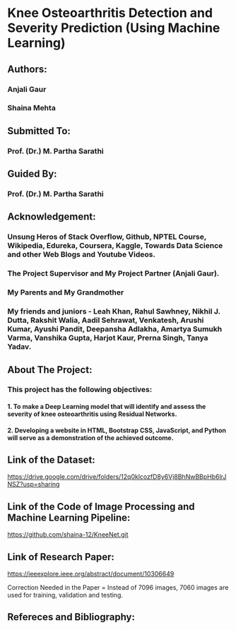# Knee Osteoarthritis Detection and Severity Prediction (Using Machine Learning)
## Authors:
### Anjali Gaur
### Shaina Mehta
## Submitted To:
### Prof. (Dr.) M. Partha Sarathi
## Guided By:
### Prof. (Dr.) M. Partha Sarathi
## Acknowledgement:
### Unsung Heros of Stack Overflow, Github, NPTEL Course, Wikipedia, Edureka, Coursera, Kaggle, Towards Data Science and other Web Blogs and Youtube Videos.
### The Project Supervisor and My Project Partner (Anjali Gaur).
### My Parents and My Grandmother
### My friends and juniors - Leah Khan, Rahul Sawhney, Nikhil J. Dutta, Rakshit Walia, Aadil Sehrawat, Venkatesh, Arushi Kumar, Ayushi Pandit, Deepansha Adlakha, Amartya Sumukh Varma, Vanshika Gupta, Harjot Kaur, Prerna Singh, Tanya Yadav.
## About The Project:
### This project has the following objectives: 
#### 1. To make a Deep Learning model that will identify and assess the severity of knee osteoarthritis using Residual Networks.
#### 2. Developing a website in HTML, Bootstrap CSS, JavaScript, and Python will serve as a demonstration of the achieved outcome.
## Link of the Dataset:
https://drive.google.com/drive/folders/12q0klcozfD8y6Vj8BhNwBBpHb6lrJNSZ?usp=sharing
## Link of the Code of Image Processing and Machine Learning Pipeline:
https://github.com/shaina-12/KneeNet.git
## Link of Research Paper:
https://ieeexplore.ieee.org/abstract/document/10306649

Correction Needed in the Paper = Instead of 7096 images, 7060 images are used for training, validation and testing.
## Refereces and Bibliography:
